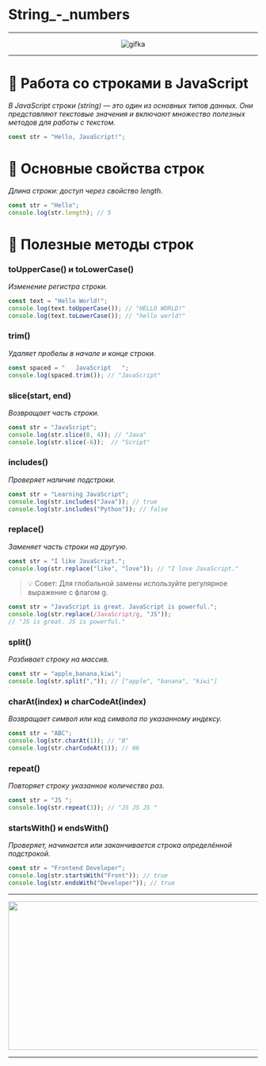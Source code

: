 # String_-_numbers 

---

<div align="center">
  <img src="https://media.proglib.io/wp-uploads/2017/08/1-OF0xEMkWBv-69zvmNs6RDQ.gif" alt="gifka">
</div>

---

# 📜 Работа со строками в JavaScript
*В JavaScript строки (string) — это один из основных типов данных. Они представляют текстовые значения и включают множество полезных методов для работы с текстом.*

```js
const str = "Hello, JavaScript!";
```

# 🔑 Основные свойства строк
*Длина строки: доступ через свойство length.*
```js
const str = "Hello";
console.log(str.length); // 5
```

# 🔧 Полезные методы строк
### toUpperCase() и toLowerCase()
*Изменение регистра строки.*
```js
const text = "Hello World!";
console.log(text.toUpperCase()); // "HELLO WORLD!"
console.log(text.toLowerCase()); // "hello world!"
```

### trim()
*Удаляет пробелы в начале и конце строки.*
```js
const spaced = "   JavaScript   ";
console.log(spaced.trim()); // "JavaScript"
```

### slice(start, end)
*Возвращает часть строки.*
```js
const str = "JavaScript";
console.log(str.slice(0, 4)); // "Java"
console.log(str.slice(-6));  // "Script"
```

### includes()
*Проверяет наличие подстроки.*
```js
const str = "Learning JavaScript";
console.log(str.includes("Java")); // true
console.log(str.includes("Python")); // false
```

### replace()
*Заменяет часть строки на другую.*
```js
const str = "I like JavaScript.";
console.log(str.replace("like", "love")); // "I love JavaScript."
```

> 💡 Совет: Для глобальной замены используйте регулярное выражение с флагом g.
```js
const str = "JavaScript is great. JavaScript is powerful.";
console.log(str.replace(/JavaScript/g, "JS")); 
// "JS is great. JS is powerful."
```

### split()
*Разбивает строку на массив.*
```js
const str = "apple,banana,kiwi";
console.log(str.split(",")); // ["apple", "banana", "kiwi"]
```
### charAt(index) и charCodeAt(index)
*Возвращает символ или код символа по указанному индексу.*
```js
const str = "ABC";
console.log(str.charAt(1)); // "B"
console.log(str.charCodeAt(1)); // 66
```

### repeat()
*Повторяет строку указанное количество раз.*
```js
const str = "JS ";
console.log(str.repeat(3)); // "JS JS JS "
```

### startsWith() и endsWith()
*Проверяет, начинается или заканчивается строка определённой подстрокой.*
```js
const str = "Frontend Developer";
console.log(str.startsWith("Front")); // true
console.log(str.endsWith("Developer")); // true
```



---

<div align="center">
  <img src="https://a.d-cd.net/fGkj61MC91njUbKjZUahzEm1-IA-960.jpg" width="600px" height="300px">
</div>

---
